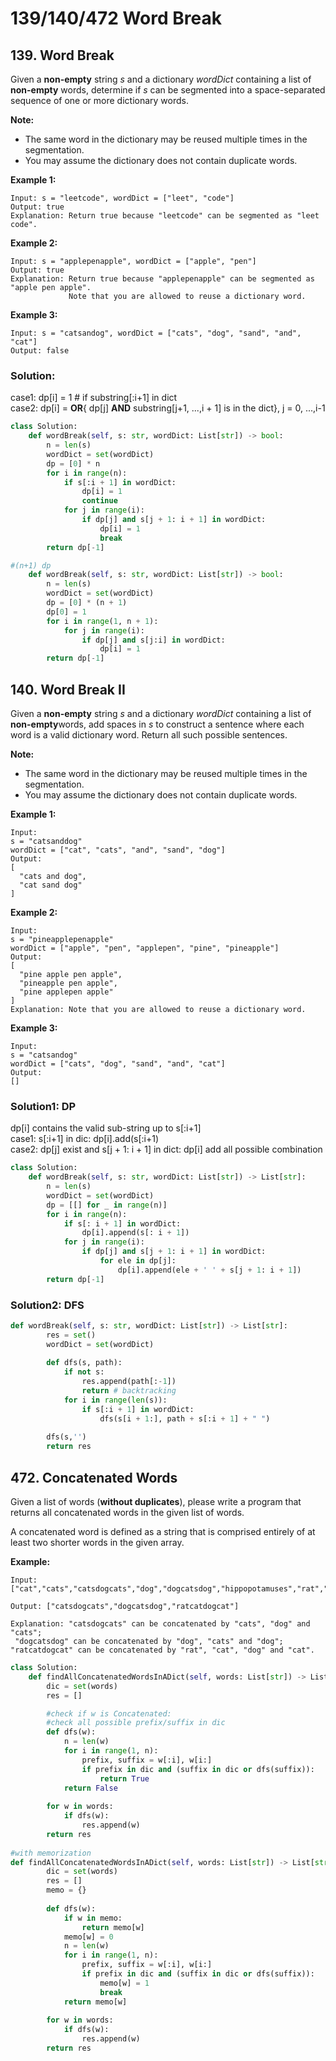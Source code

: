# 139/140/472 Word Break

## 139. Word Break

Given a **non-empty** string _s_ and a dictionary _wordDict_ containing a list of **non-empty** words, determine if _s_ can be segmented into a space-separated sequence of one or more dictionary words.

**Note:**

* The same word in the dictionary may be reused multiple times in the segmentation.
* You may assume the dictionary does not contain duplicate words.

**Example 1:**

```text
Input: s = "leetcode", wordDict = ["leet", "code"]
Output: true
Explanation: Return true because "leetcode" can be segmented as "leet code".
```

**Example 2:**

```text
Input: s = "applepenapple", wordDict = ["apple", "pen"]
Output: true
Explanation: Return true because "applepenapple" can be segmented as "apple pen apple".
             Note that you are allowed to reuse a dictionary word.
```

**Example 3:**

```text
Input: s = "catsandog", wordDict = ["cats", "dog", "sand", "and", "cat"]
Output: false
```

### Solution:

case1: dp\[i\] = 1 \# if substring\[:i+1\] in dict  
case2: dp\[i\] = **OR**{ dp\[j\] **AND** substring\[j+1, ...,i + 1\] is in the dict}, j = 0, ...,i-1

```python
class Solution:
    def wordBreak(self, s: str, wordDict: List[str]) -> bool:
        n = len(s) 
        wordDict = set(wordDict)
        dp = [0] * n
        for i in range(n):
            if s[:i + 1] in wordDict:
                dp[i] = 1
                continue
            for j in range(i):
                if dp[j] and s[j + 1: i + 1] in wordDict:
                    dp[i] = 1
                    break
        return dp[-1]

#(n+1) dp
    def wordBreak(self, s: str, wordDict: List[str]) -> bool:
        n = len(s) 
        wordDict = set(wordDict)
        dp = [0] * (n + 1)
        dp[0] = 1
        for i in range(1, n + 1):
            for j in range(i):
                if dp[j] and s[j:i] in wordDict:
                    dp[i] = 1
        return dp[-1]
```

## 140. Word Break II

Given a **non-empty** string _s_ and a dictionary _wordDict_ containing a list of **non-empty**words, add spaces in _s_ to construct a sentence where each word is a valid dictionary word. Return all such possible sentences.

**Note:**

* The same word in the dictionary may be reused multiple times in the segmentation.
* You may assume the dictionary does not contain duplicate words.

**Example 1:**

```text
Input:
s = "catsanddog"
wordDict = ["cat", "cats", "and", "sand", "dog"]
Output:
[
  "cats and dog",
  "cat sand dog"
]
```

**Example 2:**

```text
Input:
s = "pineapplepenapple"
wordDict = ["apple", "pen", "applepen", "pine", "pineapple"]
Output:
[
  "pine apple pen apple",
  "pineapple pen apple",
  "pine applepen apple"
]
Explanation: Note that you are allowed to reuse a dictionary word.
```

**Example 3:**

```text
Input:
s = "catsandog"
wordDict = ["cats", "dog", "sand", "and", "cat"]
Output:
[]
```

### Solution1: DP

dp\[i\] contains the valid sub-string up to s\[:i+1\]  
case1: s\[:i+1\] in dic: dp\[i\].add\(s\[:i+1\)  
case2: dp\[j\] exist and s\[j + 1: i + 1\] in dict: dp\[i\] add all possible combination

```python
class Solution:
    def wordBreak(self, s: str, wordDict: List[str]) -> List[str]:
        n = len(s) 
        wordDict = set(wordDict)
        dp = [[] for _ in range(n)]
        for i in range(n):
            if s[: i + 1] in wordDict:
                dp[i].append(s[: i + 1])
            for j in range(i):
                if dp[j] and s[j + 1: i + 1] in wordDict:
                    for ele in dp[j]:
                        dp[i].append(ele + ' ' + s[j + 1: i + 1])          
        return dp[-1]
```

### Solution2: DFS

```python
def wordBreak(self, s: str, wordDict: List[str]) -> List[str]:
        res = set()
        wordDict = set(wordDict)
        
        def dfs(s, path): 
            if not s:
                res.append(path[:-1])
                return # backtracking
            for i in range(len(s)):
                if s[:i + 1] in wordDict:
                    dfs(s[i + 1:], path + s[:i + 1] + " ")
    
        dfs(s,'')
        return res
```

## 472. Concatenated Words

Given a list of words \(**without duplicates**\), please write a program that returns all concatenated words in the given list of words.

A concatenated word is defined as a string that is comprised entirely of at least two shorter words in the given array.

**Example:**  


```text
Input: ["cat","cats","catsdogcats","dog","dogcatsdog","hippopotamuses","rat","ratcatdogcat"]

Output: ["catsdogcats","dogcatsdog","ratcatdogcat"]

Explanation: "catsdogcats" can be concatenated by "cats", "dog" and "cats"; 
 "dogcatsdog" can be concatenated by "dog", "cats" and "dog"; 
"ratcatdogcat" can be concatenated by "rat", "cat", "dog" and "cat".
```

```python
class Solution:
    def findAllConcatenatedWordsInADict(self, words: List[str]) -> List[str]:
        dic = set(words)
        res = []

        #check if w is Concatenated:
        #check all possible prefix/suffix in dic
        def dfs(w):       
            n = len(w)
            for i in range(1, n):
                prefix, suffix = w[:i], w[i:]
                if prefix in dic and (suffix in dic or dfs(suffix)):
                    return True
            return False
                     
        for w in words:
            if dfs(w):
                res.append(w)
        return res
        
#with memorization
def findAllConcatenatedWordsInADict(self, words: List[str]) -> List[str]:
        dic = set(words)
        res = []
        memo = {}
        
        def dfs(w):    
            if w in memo:
                return memo[w]
            memo[w] = 0
            n = len(w)
            for i in range(1, n):
                prefix, suffix = w[:i], w[i:]
                if prefix in dic and (suffix in dic or dfs(suffix)):
                    memo[w] = 1
                    break
            return memo[w]
                     
        for w in words:
            if dfs(w):
                res.append(w)
        return res
```



